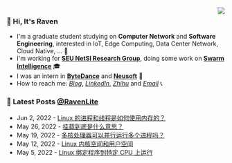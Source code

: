
<a href="#">
  <img align="right" src="https://github-readme-stats-git-master-dreace.vercel.app/api?hide_border=true&username=RavenLite&show_icons=true&icon_color=CE1D2D&text_color=718096&bg_color=ffffff&count_private=true">
</a>

### 👋 Hi, It's Raven 
- I'm a graduate student studying on **Computer Network** and **Software Engineering**, interested in IoT, Edge Computing, Data Center Network, Cloud Native, ... 🔭
- I'm working for [**SEU NetSI Research Group**](https://seu-netsi.net/), doing some work on **[Swarm Intelligence](https://github.com/SEU-NetSI)** 🎓
- I was an intern in **[ByteDance](https://www.bytedance.com/en/)** and **[Neusoft](https://www.neusoft.com/)** 💎
- How to reach me: *[Blog](https://ravenxu.top/)*, *[LinkedIn](https://www.linkedin.com/in/ravenxu/)*, *[Zhihu](https://www.zhihu.com/people/ravenxu98)* and *[Email](mailto:xrwgood@qq.com)* 📞

### 📒 Latest Posts [@RavenLite](https://ravenxu.top/)
<!-- BLOG-POST-LIST:START -->
 - Jun 2, 2022 - [Linux 的进程和线程是如何使用内存的？](https://ravenxu.top/a.%E6%8A%80%E6%9C%AF%E6%8E%A2%E7%A9%B6/220603-Linux-%E7%9A%84%E8%BF%9B%E7%A8%8B%E5%92%8C%E7%BA%BF%E7%A8%8B%E6%98%AF%E5%A6%82%E4%BD%95%E4%BD%BF%E7%94%A8%E5%86%85%E5%AD%98%E7%9A%84%EF%BC%9F/)
 - May 26, 2022 - [挂载到底是什么意思？](https://ravenxu.top/g.%E7%9F%A5%E8%AF%86%E8%A7%92%E8%90%BD/220527-%E6%8C%82%E8%BD%BD%E5%88%B0%E5%BA%95%E6%98%AF%E4%BB%80%E4%B9%88%E6%84%8F%E6%80%9D%EF%BC%9F/)
 - May 19, 2022 - [多核处理器可以并行运行多个进程吗？](https://ravenxu.top/a.%E6%8A%80%E6%9C%AF%E6%8E%A2%E7%A9%B6/History/220520-%E5%A4%9A%E6%A0%B8%E5%A4%84%E7%90%86%E5%99%A8%E5%8F%AF%E4%BB%A5%E5%B9%B6%E8%A1%8C%E8%BF%90%E8%A1%8C%E5%A4%9A%E4%B8%AA%E8%BF%9B%E7%A8%8B%E5%90%97%EF%BC%9F/)
 - May 12, 2022 - [Linux 内核空间和用户空间](https://ravenxu.top/g.%E7%9F%A5%E8%AF%86%E8%A7%92%E8%90%BD/History/220513-Linux-%E5%86%85%E6%A0%B8%E7%A9%BA%E9%97%B4%E5%92%8C%E7%94%A8%E6%88%B7%E7%A9%BA%E9%97%B4/)
 - May 5, 2022 - [Linux 绑定程序到特定 CPU 上运行](https://ravenxu.top/a.%E6%8A%80%E6%9C%AF%E6%8E%A2%E7%A9%B6/History/220506-Linux-%E7%BB%91%E5%AE%9A%E7%A8%8B%E5%BA%8F%E5%88%B0%E7%89%B9%E5%AE%9A-CPU-%E4%B8%8A%E8%BF%90%E8%A1%8C/)<!-- BLOG-POST-LIST:END -->
